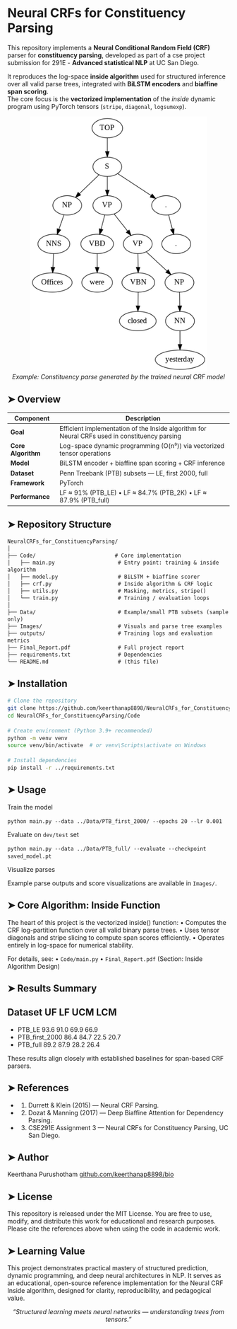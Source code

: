 # Neural CRFs for Constituency Parsing

This repository implements a **Neural Conditional Random Field (CRF)** parser for **constituency parsing**, developed as part of a cse project submission for 291E - **Advanced statistical NLP** at UC San Diego.

It reproduces the log-space **inside algorithm** used for structured inference over all valid parse trees, integrated with **BiLSTM encoders** and **biaffine span scoring**.  
The core focus is the **vectorized implementation** of the *inside* dynamic program using PyTorch tensors (`stripe`, `diagonal`, `logsumexp`).

<p align="center">
  <img src="https://github.com/keerthanap8898/NeuralCRFs_for_ConstituencyParsing/blob/main/Images/pred_502.png.png" width="400" alt="Example Parse Tree"><br>
  <em>Example: Constituency parse generated by the trained neural CRF model</em>
</p>


## ➤  Overview

| Component | Description |
|------------|-------------|
| **Goal** | Efficient implementation of the Inside algorithm for Neural CRFs used in constituency parsing |
| **Core Algorithm** | Log-space dynamic programming (O(n³)) via vectorized tensor operations |
| **Model** | BiLSTM encoder + biaffine span scoring + CRF inference |
| **Dataset** | Penn Treebank (PTB) subsets — LE, first 2000, full |
| **Framework** | PyTorch |
| **Performance** | LF ≈ 91% (PTB_LE) • LF ≈ 84.7% (PTB_2K) • LF ≈ 87.9% (PTB_full) |


## ➤  Repository Structure
```
NeuralCRFs_for_ConstituencyParsing/
│
├── Code/                         # Core implementation
│   ├── main.py                    # Entry point: training & inside algorithm
│   ├── model.py                   # BiLSTM + biaffine scorer
│   ├── crf.py                     # Inside algorithm & CRF logic
│   ├── utils.py                   # Masking, metrics, stripe()
│   └── train.py                   # Training / evaluation loops
│
├── Data/                          # Example/small PTB subsets (sample only)
├── Images/                        # Visuals and parse tree examples
├── outputs/                       # Training logs and evaluation metrics
├── Final_Report.pdf               # Full project report
├── requirements.txt               # Dependencies
└── README.md                      # (this file)
```


## ➤  Installation

```bash
# Clone the repository
git clone https://github.com/keerthanap8898/NeuralCRFs_for_ConstituencyParsing.git
cd NeuralCRFs_for_ConstituencyParsing/Code

# Create environment (Python 3.9+ recommended)
python -m venv venv
source venv/bin/activate  # or venv\Scripts\activate on Windows

# Install dependencies
pip install -r ../requirements.txt

```


## ➤  Usage

Train the model

`python main.py --data ../Data/PTB_first_2000/ --epochs 20 --lr 0.001`

Evaluate on `dev/test` set

`python main.py --data ../Data/PTB_full/ --evaluate --checkpoint saved_model.pt`

Visualize parses

Example parse outputs and score visualizations are available in `Images/`.


## ➤  Core Algorithm: Inside Function

The heart of this project is the vectorized inside() function:
	•	Computes the CRF log-partition function over all valid binary parse trees.
	•	Uses tensor diagonals and stripe slicing to compute span scores efficiently.
	•	Operates entirely in log-space for numerical stability.

For details, see:
	•	`Code/main.py`
	•	`Final_Report.pdf` (Section: Inside Algorithm Design)


## ➤  Results Summary

 ## Dataset	UF	LF	UCM	LCM
 - PTB_LE	93.6	91.0	69.9	66.9
 - PTB_first_2000	86.4	84.7	22.5	20.7
 - PTB_full	89.2	87.9	28.2	26.4

These results align closely with established baselines for span-based CRF parsers.


## ➤  References
 - 1.	Durrett & Klein (2015) — Neural CRF Parsing.
 - 2.	Dozat & Manning (2017) — Deep Biaffine Attention for Dependency Parsing.
 - 3.	CSE291E Assignment 3 — Neural CRFs for Constituency Parsing, UC San Diego.


## ➤  Author

Keerthana Purushotham
[github.com/keerthanap8898/bio](https://github.com/keerthanap8898/bio) 


## ➤  License

This repository is released under the MIT License.
You are free to use, modify, and distribute this work for educational and research purposes.
Please cite the references above when using the code in academic work.


## ➤  Learning Value

This project demonstrates practical mastery of structured prediction, dynamic programming, and deep neural architectures in NLP.
It serves as an educational, open-source reference implementation for the Neural CRF Inside algorithm, designed for clarity, reproducibility, and pedagogical value.


<p align="center">
  <em>“Structured learning meets neural networks — understanding trees from tensors.”</em>
</p>



